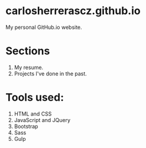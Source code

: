 # carlosherrerascz.github.io
My personal GitHub.io website. 

# Sections
1. My resume. 
2. Projects I've done in the past.


# Tools used:
1. HTML and CSS
2. JavaScript and JQuery
3. Bootstrap
4. Sass
5. Gulp
